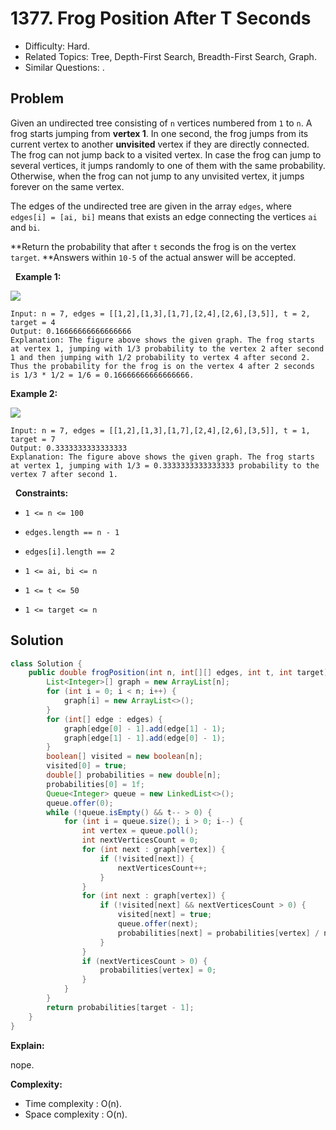 # 1377. Frog Position After T Seconds

- Difficulty: Hard.
- Related Topics: Tree, Depth-First Search, Breadth-First Search, Graph.
- Similar Questions: .

## Problem

Given an undirected tree consisting of ```n``` vertices numbered from ```1``` to ```n```. A frog starts jumping from **vertex 1**. In one second, the frog jumps from its current vertex to another **unvisited** vertex if they are directly connected. The frog can not jump back to a visited vertex. In case the frog can jump to several vertices, it jumps randomly to one of them with the same probability. Otherwise, when the frog can not jump to any unvisited vertex, it jumps forever on the same vertex.

The edges of the undirected tree are given in the array ```edges```, where ```edges[i] = [ai, bi]``` means that exists an edge connecting the vertices ```ai``` and ```bi```.

**Return the probability that after ```t``` seconds the frog is on the vertex ```target```. **Answers within ```10-5``` of the actual answer will be accepted.

 
**Example 1:**

![](https://assets.leetcode.com/uploads/2021/12/21/frog1.jpg)

```
Input: n = 7, edges = [[1,2],[1,3],[1,7],[2,4],[2,6],[3,5]], t = 2, target = 4
Output: 0.16666666666666666 
Explanation: The figure above shows the given graph. The frog starts at vertex 1, jumping with 1/3 probability to the vertex 2 after second 1 and then jumping with 1/2 probability to vertex 4 after second 2. Thus the probability for the frog is on the vertex 4 after 2 seconds is 1/3 * 1/2 = 1/6 = 0.16666666666666666. 
```

**Example 2:**

![](https://assets.leetcode.com/uploads/2021/12/21/frog2.jpg)


```
Input: n = 7, edges = [[1,2],[1,3],[1,7],[2,4],[2,6],[3,5]], t = 1, target = 7
Output: 0.3333333333333333
Explanation: The figure above shows the given graph. The frog starts at vertex 1, jumping with 1/3 = 0.3333333333333333 probability to the vertex 7 after second 1. 
```

 
**Constraints:**


	
- ```1 <= n <= 100```
	
- ```edges.length == n - 1```
	
- ```edges[i].length == 2```
	
- ```1 <= ai, bi <= n```
	
- ```1 <= t <= 50```
	
- ```1 <= target <= n```



## Solution

```java
class Solution {
    public double frogPosition(int n, int[][] edges, int t, int target) {
        List<Integer>[] graph = new ArrayList[n];
        for (int i = 0; i < n; i++) {
            graph[i] = new ArrayList<>();
        }
        for (int[] edge : edges) {
            graph[edge[0] - 1].add(edge[1] - 1);
            graph[edge[1] - 1].add(edge[0] - 1);
        }
        boolean[] visited = new boolean[n];
        visited[0] = true;
        double[] probabilities = new double[n];
        probabilities[0] = 1f;
        Queue<Integer> queue = new LinkedList<>();
        queue.offer(0);
        while (!queue.isEmpty() && t-- > 0) {
            for (int i = queue.size(); i > 0; i--) {
                int vertex = queue.poll();
                int nextVerticesCount = 0;
                for (int next : graph[vertex]) {
                    if (!visited[next]) {
                        nextVerticesCount++;
                    }
                }
                for (int next : graph[vertex]) {
                    if (!visited[next] && nextVerticesCount > 0) {
                        visited[next] = true;
                        queue.offer(next);
                        probabilities[next] = probabilities[vertex] / nextVerticesCount;
                    }
                }
                if (nextVerticesCount > 0) {
                    probabilities[vertex] = 0;
                }
            }
        }
        return probabilities[target - 1];
    }
}
```

**Explain:**

nope.

**Complexity:**

* Time complexity : O(n).
* Space complexity : O(n).
